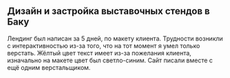 ## Дизайн и застройка выставочных стендов в Баку
Лендинг был написан за 5 дней, по макету клиента. 
Трудности возникли с интерактивностью из-за того, что на тот момент я умел только верстать.
Жёлтый цвет текст имеет из-за пожелания клиента, изначально на макете цвет был светло-синим.
Сайт писали вместе с ещё одним верстальщиком.
